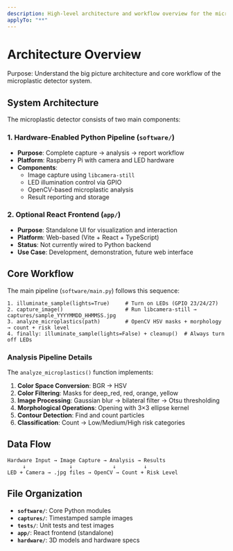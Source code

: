```yaml
---
description: High-level architecture and workflow overview for the microplastic detector
applyTo: "**"
---
```


# Architecture Overview

Purpose: Understand the big picture architecture and core workflow of the microplastic detector system.

## System Architecture

The microplastic detector consists of two main components:

### 1. Hardware-Enabled Python Pipeline (`software/`)
- **Purpose**: Complete capture → analysis → report workflow
- **Platform**: Raspberry Pi with camera and LED hardware
- **Components**:
  - Image capture using `libcamera-still`
  - LED illumination control via GPIO
  - OpenCV-based microplastic analysis
  - Result reporting and storage

### 2. Optional React Frontend (`app/`)
- **Purpose**: Standalone UI for visualization and interaction
- **Platform**: Web-based (Vite + React + TypeScript)
- **Status**: Not currently wired to Python backend
- **Use Case**: Development, demonstration, future web interface

## Core Workflow

The main pipeline (`software/main.py`) follows this sequence:

```
1. illuminate_sample(lights=True)     # Turn on LEDs (GPIO 23/24/27)
2. capture_image()                    # Run libcamera-still → captures/sample_YYYYMMDD_HHMMSS.jpg
3. analyze_microplastics(path)        # OpenCV HSV masks + morphology → count + risk level
4. finally: illuminate_sample(lights=False) + cleanup()  # Always turn off LEDs
```

### Analysis Pipeline Details

The `analyze_microplastics()` function implements:
1. **Color Space Conversion**: BGR → HSV
2. **Color Filtering**: Masks for deep_red, red, orange, yellow
3. **Image Processing**: Gaussian blur → bilateral filter → Otsu thresholding
4. **Morphological Operations**: Opening with 3×3 ellipse kernel
5. **Contour Detection**: Find and count particles
6. **Classification**: Count → Low/Medium/High risk categories

## Data Flow

```
Hardware Input → Image Capture → Analysis → Results
     ↓              ↓             ↓         ↓
LED + Camera → .jpg files → OpenCV → Count + Risk Level
```

## File Organization

- **`software/`**: Core Python modules
- **`captures/`**: Timestamped sample images
- **`tests/`**: Unit tests and test images
- **`app/`**: React frontend (standalone)
- **`hardware/`**: 3D models and hardware specs
